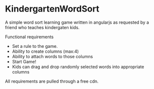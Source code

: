 # KindergartenWordSort
A simple word sort learning game written in angularjs as requested by a friend who teaches kindergaten kids.

Functional requirements
- Set a rule to the game.
- Ability to create columns (max:4)
- Ability to attach words to those columns
- Start Game!
- Kids can drag and drop randomly selected words into appropriate columns

All requirements are pulled through a free cdn.
